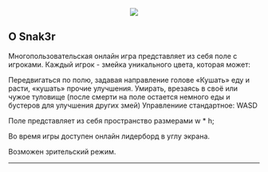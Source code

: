 <p align="center"><img src="http://wikiclipart.com/wp-content/uploads/2016/11/Snake-clipart-5-2.png"></p>

## О Snak3r

Многопользовательская онлайн игра представляет из себя поле с игроками. Каждый игрок - змейка уникального цвета, которая может:

Передвигаться по полю, задавая направление голове
«Кушать» еду и расти, «кушать» прочие улучшения.
Умирать, врезаясь в своё или чужое туловище (после смерти на поле остается немного еды и бустеров для улучшения других змей)
Управлениие стандартное: WASD

Поле представляет из себя пространство размерами w * h;

Во время игры доступен онлайн лидерборд в углу экрана.

Возможен зрительский режим.
<hr/>
